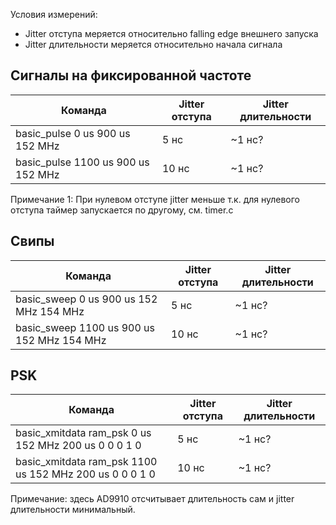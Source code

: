 
Условия измерений:
- Jitter отступа меряется относительно falling edge внешнего запуска
- Jitter длительности меряется относительно начала сигнала

## Сигналы на фиксированной частоте

|Команда|Jitter отступа|Jitter длительности|
|---|---|---|
|basic_pulse 0 us 900 us 152 MHz|5 нс|~1 нс?|
|basic_pulse 1100 us 900 us 152 MHz|10 нс|~1 нс?|

Примечание 1: При нулевом отступе jitter меньше т.к. для нулевого отступа таймер запускается по другому, см. timer.c

## Свипы

|Команда|Jitter отступа|Jitter длительности|
|---|---|---|
|basic_sweep 0 us 900 us 152 MHz 154 MHz|5 нс|~1 нс?|
|basic_sweep 1100 us 900 us 152 MHz 154 MHz|10 нс|~1 нс?|

## PSK

|Команда|Jitter отступа|Jitter длительности|
|---|---|---|
|basic_xmitdata ram_psk 0 us 152 MHz 200 us 0 0 0 1 0|5 нс|~1 нс?|
|basic_xmitdata ram_psk 1100 us 152 MHz 200 us 0 0 0 1 0|10 нс|~1 нс?|

Примечание: здесь AD9910 отсчитывает длительность сам и jitter длительности минимальный.
